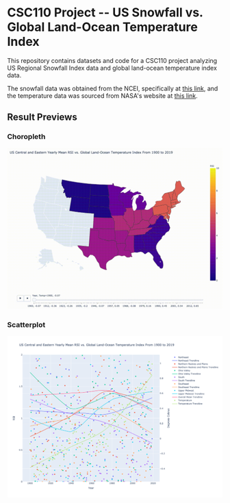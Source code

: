 # CSC110 Project -- US Snowfall vs. Global Land-Ocean Temperature Index

This repository contains datasets and code for a CSC110 project analyzing US Regional Snowfall Index data and global land-ocean temperature index data.

The snowfall data was obtained from the NCEI, specifically at [this link](https://www.ncei.noaa.gov/data/regional-snowfall-index/access/regional-snowfall-index_c20191218.csv), and the temperature data was sourced from NASA's website at [this link](https://data.giss.nasa.gov/gistemp/graphs/graph_data/Global_Mean_Estimates_based_on_Land_and_Ocean_Data/graph.txt).

## Result Previews

### Choropleth

![Choropleth Preview](./previews/choropleth_preview.gif)

### Scatterplot

![Scatterplot Preview](./previews/scatterplot_preview.png)
